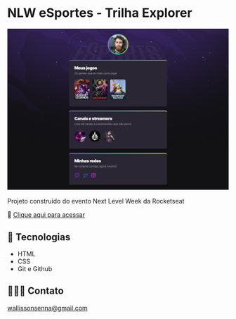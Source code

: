 # NLW eSportes - Trilha Explorer


![preview](./.github/preview.png)

Projeto construído do evento Next Level Week da Rocketseat

🔗 [Clique aqui para acessar](http://wallisenna.github.io/nlw)

## 🚀 Tecnologias 

- HTML
- CSS
- Git e Github

## 👨🏻‍🚀 Contato 

wallissonsenna@gmail.com